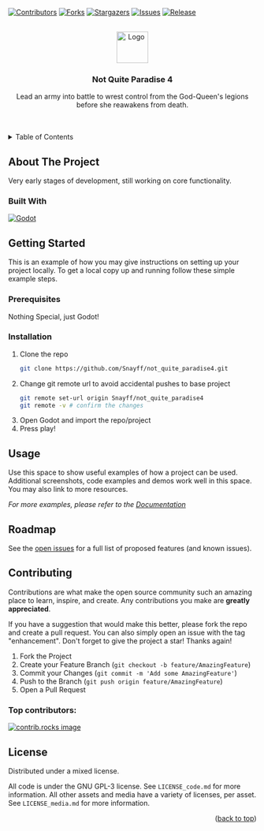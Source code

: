 <!-- readme template provided by xxx -->
<!-- Improved compatibility of back to top link: See: https://github.com/othneildrew/Best-README-Template/pull/73 -->
<a id="readme-top"></a>


<!-- PROJECT SHIELDS -->
<!--
*** I'm using markdown "reference style" links for readability.
*** Reference links are enclosed in brackets [ ] instead of parentheses ( ).
*** See the bottom of this document for the declaration of the reference variables
*** for contributors-url, forks-url, etc. This is an optional, concise syntax you may use.
*** https://www.markdownguide.org/basic-syntax/#reference-style-links
-->

[![Contributors][contributors-shield]][contributors-url]
[![Forks][forks-shield]][forks-url]
[![Stargazers][stars-shield]][stars-url]
[![Issues][issues-shield]][issues-url]
[![Release][release-shield]][release-url]

<!-- PROJECT LOGO -->
<br />
<div align="center">
  <a href="https://github.com/Snayff/not_quite_paradise4">
    <img src="https://github.com/user-attachments/assets/78001617-062e-4c32-87d1-9bca87d89839" alt="Logo" width="64" height="64">
  </a>

<h3 align="center">Not Quite Paradise 4</h3>

  <p align="center">
    Lead an army into battle to wrest control from the God-Queen's legions before she reawakens from death. 
    <br />
	<br />
	<br />
    <!-- 
	<a href="https://github.com/Snayff/not_quite_paradise4"><strong>Explore the docs »</strong></a>
    <br />
    <br />
    <a href="https://github.com/Snayff/not_quite_paradise4">View Demo</a>
    ·
    <a href="https://github.com/Snayff/not_quite_paradise4/issues/new?labels=bug&template=bug-report---.md">Report Bug</a>
    ·
    <a href="https://github.com/Snayff/not_quite_paradise4/issues/new?labels=enhancement&template=feature-request---.md">Request Feature</a>
	  -->
  </p>
</div>



<!-- TABLE OF CONTENTS -->
<details>
  <summary>Table of Contents</summary>
  <ol>
    <li>
      <a href="#about-the-project">About The Project</a>
      <ul>
        <li><a href="#built-with">Built With</a></li>
      </ul>
    </li>
    <li>
      <a href="#getting-started">Getting Started</a>
      <ul>
        <li><a href="#prerequisites">Prerequisites</a></li>
        <li><a href="#installation">Installation</a></li>
      </ul>
    </li>
    <li><a href="#usage">Usage</a></li>
    <li><a href="#roadmap">Roadmap</a></li>
    <li><a href="#contributing">Contributing</a></li>
    <li><a href="#license">License</a></li>
    <li><a href="#contact">Contact</a></li>
    <li><a href="#acknowledgments">Acknowledgments</a></li>
  </ol>
</details>



<!-- ABOUT THE PROJECT -->
## About The Project

<!-- [![HeadlineScreenshot][headline-screenshot]][headline-screenshot-url] -->



Very early stages of development, still working on core functionality. 



### Built With


[![Godot][godot-shield]][godot-url]



<!-- GETTING STARTED -->
## Getting Started

This is an example of how you may give instructions on setting up your project locally.
To get a local copy up and running follow these simple example steps.

### Prerequisites

Nothing Special, just Godot!

### Installation

1. Clone the repo
   ```sh
   git clone https://github.com/Snayff/not_quite_paradise4.git
   ```
2. Change git remote url to avoid accidental pushes to base project
   ```sh
   git remote set-url origin Snayff/not_quite_paradise4
   git remote -v # confirm the changes
   ```
3. Open Godot and import the repo/project
4. Press play!

<!-- USAGE EXAMPLES -->
## Usage

Use this space to show useful examples of how a project can be used. Additional screenshots, code examples and demos work well in this space. You may also link to more resources.

_For more examples, please refer to the [Documentation](https://snayff.github.io/not_quite_paradise4/)_


<!-- ROADMAP -->
## Roadmap

See the [open issues](https://github.com/Snayff/not_quite_paradise4/issues) for a full list of proposed features (and known issues).


<!-- CONTRIBUTING -->
## Contributing

Contributions are what make the open source community such an amazing place to learn, inspire, and create. Any contributions you make are **greatly appreciated**.

If you have a suggestion that would make this better, please fork the repo and create a pull request. You can also simply open an issue with the tag "enhancement".
Don't forget to give the project a star! Thanks again!

1. Fork the Project
2. Create your Feature Branch (`git checkout -b feature/AmazingFeature`)
3. Commit your Changes (`git commit -m 'Add some AmazingFeature'`)
4. Push to the Branch (`git push origin feature/AmazingFeature`)
5. Open a Pull Request


### Top contributors:

<a href="https://github.com/Snayff/not_quite_paradise4/graphs/contributors">
  <img src="https://contrib.rocks/image?repo=Snayff/not_quite_paradise4" alt="contrib.rocks image" />
</a>


<!-- LICENSE -->
## License

Distributed under a mixed license.


All code is under the GNU GPL-3 license. See `LICENSE_code.md` for more information.
All other assets and media have a variety of licenses, per asset. See `LICENSE_media.md` for more information.


<!-- ACKNOWLEDGMENTS -->
<!-- ## Acknowledgments

* []()
* []()
* []()
-->
<p align="right">(<a href="#readme-top">back to top</a>)</p>



<!-- MARKDOWN LINKS & IMAGES -->
<!-- https://www.markdownguide.org/basic-syntax/#reference-style-links -->
[release-shield]: https://img.shields.io/github/v/release/Snayff/godot_combat_template?style=for-the-badge
[release-url]: https://github.com/Snayff/not_quite_paradise4/releases
[contributors-shield]: https://img.shields.io/github/contributors/Snayff/not_quite_paradise4.svg?style=for-the-badge
[contributors-url]: https://github.com/Snayff/not_quite_paradise4/graphs/contributors
[forks-shield]: https://img.shields.io/github/forks/Snayff/not_quite_paradise4.svg?style=for-the-badge
[forks-url]: https://github.com/Snayff/not_quite_paradise4/network/members
[stars-shield]: https://img.shields.io/github/stars/Snayff/not_quite_paradise4.svg?style=for-the-badge
[stars-url]: https://github.com/Snayff/not_quite_paradise4/stargazers
[issues-shield]: https://img.shields.io/github/issues/Snayff/not_quite_paradise4.svg?style=for-the-badge
[issues-url]: https://github.com/Snayff/not_quite_paradise4/issues
[license-shield]: https://img.shields.io/github/license/Snayff/not_quite_paradise4.svg?style=for-the-badge
[license-url]: https://github.com/Snayff/not_quite_paradise4/blob/master/LICENSE.md
[headline-screenshot]: https://github.com/user-attachments/assets/78001617-062e-4c32-87d1-9bca87d89839
[headline-screenshot-url]: https://github.com/user-attachments/assets/78001617-062e-4c32-87d1-9bca87d89839
[godot-shield]: https://img.shields.io/badge/Godot-white?style=for-the-badge&logo=godotengine&logoColor=%23478CBF
[godot-url]: https://godotengine.org/
